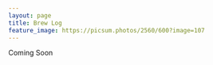 ```yaml
---
layout: page
title: Brew Log
feature_image: https://picsum.photos/2560/600?image=107
---
```


Coming Soon

